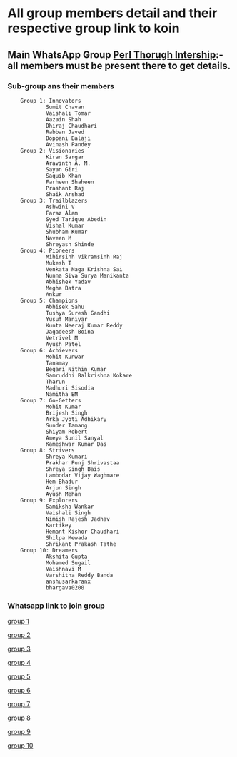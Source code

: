 # All group members detail and their respective group link to koin
## Main WhatsApp Group [Perl Thorugh Intership](https://chat.whatsapp.com/D8ub4P1IVVMEGR22Ttbquv):- all members must be present there to get details.
### Sub-group ans their members
```
	Group 1: Innovators
			Sumit Chavan
			Vaishali Tomar
			Aazain Shah
			Dhiraj Chaudhari
			Rabban Javed
			Doppani Balaji
			Avinash Pandey
	Group 2: Visionaries
			Kiran Sargar
			Aravinth A. M.
			Sayan Giri
			Saquib Khan
			Farheen Shaheen
			Prashant Raj
			Shaik Arshad
	Group 3: Trailblazers
			Ashwini V
			Faraz Alam
			Syed Tarique Abedin
			Vishal Kumar
			Shubham Kumar
			Naveen M
			Shreyash Shinde
	Group 4: Pioneers
			Mihirsinh Vikramsinh Raj
			Mukesh T
			Venkata Naga Krishna Sai
			Nunna Siva Surya Manikanta
			Abhishek Yadav
			Megha Batra
			Ankur
	Group 5: Champions
			Abhisek Sahu
			Tushya Suresh Gandhi
			Yusuf Maniyar
			Kunta Neeraj Kumar Reddy
			Jagadeesh Boina
			Vetrivel M
			Ayush Patel
	Group 6: Achievers
			Mohit Kunwar
			Tanamay
			Begari Nithin Kumar
			Samruddhi Balkrishna Kokare
			Tharun
			Madhuri Sisodia
			Namitha BM
	Group 7: Go-Getters
			Mohit Kumar
			Brijesh Singh
			Arka Jyoti Adhikary
			Sunder Tamang
			Shiyam Robert
			Ameya Sunil Sanyal
			Kameshwar Kumar Das
	Group 8: Strivers
			Shreya Kumari
			Prakhar Punj Shrivastaa
			Shreya Singh Bais
			Lambodar Vijay Waghmare
			Hem Bhadur
			Arjun Singh
			Ayush Mehan
	Group 9: Explorers
			Samiksha Wankar
			Vaishali Singh
			Nimish Rajesh Jadhav
			Kartikey
			Hemant Kishor Chaudhari
			Shilpa Mewada
			Shrikant Prakash Tathe
	Group 10: Dreamers
			Akshita Gupta
			Mohamed Sugail
			Vaishnavi M
			Varshitha Reddy Banda
			anshusarkaranx
			bhargava0200
```
### Whatsapp link to join group
[group 1](https://chat.whatsapp.com/FBO6GrizDhRF2ypBEh6F4a)

[group 2](https://chat.whatsapp.com/DpdtIBPAgYBKjqOSVF07YZ)

[group 3](https://chat.whatsapp.com/JFL5V4kB9xy6fc0kH3AYiF)

[group 4](https://chat.whatsapp.com/BrWCEWajBw1GPhRwnJgp0b)

[group 5](https://chat.whatsapp.com/InBiRuED02H4h084IriLW4)

[group 6](https://chat.whatsapp.com/GLlu79JweQW2ZB7dMLknbd)

[group 7](https://chat.whatsapp.com/HmmxyHiQ2Eh38RlbEdoWw1)

[group 8](https://chat.whatsapp.com/EiNL22aVTf58BHZHGt6MMC)

[group 9](https://chat.whatsapp.com/C9dGeJ2FB6R3kJHTM0vdkO)

[group 10](https://chat.whatsapp.com/BAFJ9rbnD4x1A5bIado7k0)